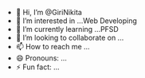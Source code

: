 - 👋 Hi, I’m @GiriNikita
- 👀 I’m interested in ...Web Developing
- 🌱 I’m currently learning ...PFSD
- 💞️ I’m looking to collaborate on ...
- 📫 How to reach me ...
- 😄 Pronouns: ...
- ⚡ Fun fact: ...

<!---
GiriNikita/GiriNikita is a ✨ special ✨ repository because its `README.md` (this file) appears on your GitHub profile.
You can click the Preview link to take a look at your changes.
--->
